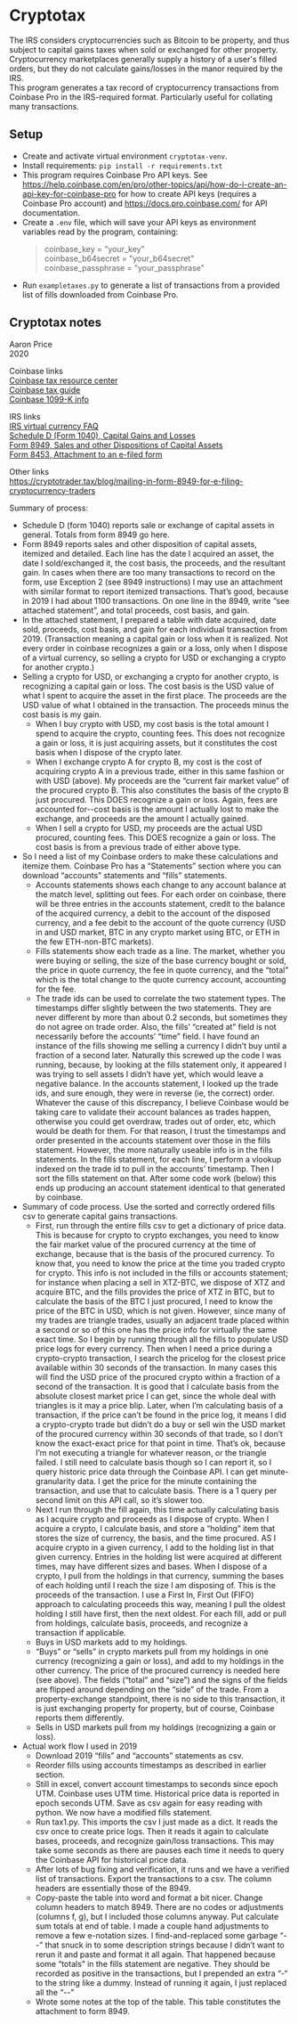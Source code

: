 # Cryptotax
The IRS considers cryptocurrencies such as Bitcoin to be property, and thus subject to capital gains taxes when sold or exchanged for other property. Cryptocurrency marketplaces generally supply a history of a user's filled orders, but they do not calculate gains/losses in the manor required by the IRS.  
This program generates a tax record of cryptocurrency transactions from Coinbase Pro in the IRS-required format. Particularly useful for collating many transactions.  

## Setup
- Create and activate virtual environment `cryptotax-venv`.
- Install requirements: `pip install -r requirements.txt`
- This program requires Coinbase Pro API keys. See https://help.coinbase.com/en/pro/other-topics/api/how-do-i-create-an-api-key-for-coinbase-pro for how to create API keys (requires a Coinbase Pro account) and https://docs.pro.coinbase.com/ for API documentation.
- Create a `.env` file, which will save your API keys as environment variables read by the program, containing:
  > coinbase_key = "your_key"  
  > coinbase_b64secret = "your_b64secret"  
  > coinbase_passphrase = "your_passphrase"  
- Run `exampletaxes.py` to generate a list of transactions from a provided list of fills downloaded from Coinbase Pro.

## Cryptotax notes
Aaron Price  
2020  

Coinbase links  
[Coinbase tax resource center](https://help.coinbase.com/en/coinbase/taxes-reports-and-financial-services/taxes/coinbase-tax-resource-center.html)  
[Coinbase tax guide](https://www.coinbase.com/bitcoin-taxes)  
[Coinbase 1099-K info](https://help.coinbase.com/en/pro/taxes-reports-and-financial-services/taxes/1099-k-tax-forms-faq-for-coinbase-pro-prime-merchant.html)  
  
IRS links  
[IRS virtual currency FAQ](https://www.irs.gov/individuals/international-taxpayers/frequently-asked-questions-on-virtual-currency-transactions)  
[Schedule D (Form 1040), Capital Gains and Losses](https://www.irs.gov/forms-pubs/about-schedule-d-form-1040)  
[Form 8949, Sales and other Dispositions of Capital Assets](https://www.irs.gov/forms-pubs/about-form-8949)  
[Form 8453, Attachment to an e-filed form](https://www.irs.gov/forms-pubs/about-form-8453)  
  
Other links  
https://cryptotrader.tax/blog/mailing-in-form-8949-for-e-filing-cryptocurrency-traders  
  
Summary of process:
*	Schedule D (form 1040) reports sale or exchange of capital assets in general. Totals from form 8949 go here.
*	Form 8949 reports sales and other disposition of capital assets, itemized and detailed. Each line has the date I acquired an asset, the date I sold/exchanged it, the cost basis, the proceeds, and the resultant gain. In cases when there are too many transactions to record on the form, use Exception 2 (see 8949 instructions) I may use an attachment with similar format to report itemized transactions. That’s good, because in 2019 I had about 1100 transactions. On one line in the 8949, write “see attached statement”, and total proceeds, cost basis, and gain.
*	In the attached statement, I prepared a table with date acquired, date sold, proceeds, cost basis, and gain for each individual transaction from 2019. (Transaction meaning a capital gain or loss when it is realized. Not every order in coinbase recognizes a gain or a loss, only when I dispose of a virtual currency, so selling a crypto for USD or exchanging a crypto for another crypto.)
*	Selling a crypto for USD, or exchanging a crypto for another crypto, is recognizing a capital gain or loss. The cost basis is the USD value of what I spent to acquire the asset in the first place. The proceeds are the USD value of what I obtained in the transaction. The proceeds minus the cost basis is my gain.
    *	When I buy crypto with USD, my cost basis is the total amount I spend to acquire the crypto, counting fees. This does not recognize a gain or loss, it is just acquiring assets, but it constitutes the cost basis when I dispose of the crypto later.
    *	When I exchange crypto A for crypto B, my cost is the cost of acquiring crypto A in a previous trade, either in this same fashion or with USD (above). My proceeds are the “current fair market value” of the procured crypto B. This also constitutes the basis of the crypto B just procured. This DOES recognize a gain or loss. Again, fees are accounted for--cost basis is the amount I actually lost to make the exchange, and proceeds are the amount I actually gained.
    *	When I sell a crypto for USD, my proceeds are the actual USD procured, counting fees. This DOES recognize a gain or loss. The cost basis is from a previous trade of either above type.
*	So I need a list of my Coinbase orders to make these calculations and itemize them. Coinbase Pro has a “Statements” section where you can download “accounts” statements and “fills” statements.
    *	Accounts statements shows each change to any account balance at the match level, splitting out fees. For each order on coinbase, there will be three entries in the accounts statement, credit to the balance of the acquired currency, a debit to the account of the disposed currency, and a fee debit to the account of the quote currency (USD in and USD market, BTC in any crypto market using BTC, or ETH in the few ETH-non-BTC markets).
    *	Fills statements show each trade as a line. The market, whether you were buying or selling, the size of the base currency bought or sold, the price in quote currency, the fee in quote currency, and the “total” which is the total change to the quote currency account, accounting for the fee.
    *	The trade ids can be used to correlate the two statement types. The timestamps differ slightly between the two statements. They are never different by more than about 0.2 seconds, but sometimes they do not agree on trade order. Also, the fills’ “created at” field is not necessarily before the accounts’ “time” field. I have found an instance of the fills showing me selling a currency I didn’t buy until a fraction of a second later. Naturally this screwed up the code I was running, because, by looking at the fills statement only, it appeared I was trying to sell assets I didn’t have yet, which would leave a negative balance. In the accounts statement, I looked up the trade ids, and sure enough, they were in reverse (ie, the correct) order. Whatever the cause of this discrepancy, I believe Coinbase would be taking care to validate their account balances as trades happen, otherwise you could get overdraw, trades out of order, etc, which would be death for them. For that reason, I trust the timestamps and order presented in the accounts statement over those in the fills statement. However, the more naturally useable info is in the fills statements. In the fills statement, for each line, I perform a vlookup indexed on the trade id to pull in the accounts’ timestamp. Then I sort the fills statement on that. After some code work (below) this ends up producing an account statement identical to that generated by coinbase.
*	Summary of code process. Use the sorted and correctly ordered fills csv to generate capital gains transactions.
    *	First, run through the entire fills csv to get a dictionary of price data. This is because for crypto to crypto exchanges, you need to know the fair market value of the procured currency at the time of exchange, because that is the basis of the procured currency. To know that, you need to know the price at the time you traded crypto for crypto. This info is not included in the fills or accounts statement; for instance when placing a sell in XTZ-BTC, we dispose of XTZ and acquire BTC, and the fills provides the price of XTZ in BTC, but to calculate the basis of the BTC I just procured, I need to know the price of the BTC in USD, which is not given. However, since many of my trades are triangle trades, usually an adjacent trade placed within a second or so of this one has the price info for virtually the same exact time. So I begin by running through all the fills to populate USD price logs for every currency. Then when I need a price during a crypto-crypto transaction, I search the pricelog for the closest price available within 30 seconds of the transaction. In many cases this will find the USD price of the procured crypto within a fraction of a second of the transaction. It is good that I calculate basis from the absolute closest market price I can get, since the whole deal with triangles is it may a price blip. Later, when I’m calculating basis of a transaction, if the price can’t be found in the price log, it means I did a crypto-crypto trade but didn’t do a buy or sell win the USD market of the procured currency within 30 seconds of that trade, so I don’t know the exact-exact price for that point in time. That’s ok, because I’m not executing a triangle for whatever reason, or the triangle failed. I still need to calculate basis though so I can report it, so I query historic price data through the Coinbase API. I can get minute-granularity data. I get the price for the minute containing the transaction, and use that to calculate basis. There is a 1 query per second limit on this API call, so it’s slower too.
    *	Next I run through the fill again, this time actually calculating basis as I acquire crypto and proceeds as I dispose of crypto. When I acquire a crypto, I calculate basis, and store a “holding” item that stores the size of currency, the basis, and the time procured. AS I acquire crypto in a given currency, I add to the holding list in that given currency. Entries in the holding list were acquired at different times, may have different sizes and bases. When I dispose of a crypto, I pull from the holdings in that currency, summing the bases of each holding until I reach the size I am disposing of. This is the proceeds of the transaction. I use a First In, First Out (FIFO) approach to calculating proceeds this way, meaning I pull the oldest holding I still have first, then the next oldest. For each fill, add or pull from holdings, calculate basis, proceeds, and recognize a transaction if applicable.
    *	Buys in USD markets add to my holdings.
    *	“Buys” or “sells” in crypto markets pull from my holdings in one currency (recognizing a gain or loss), and add to my holdings in the other currency. The price of the procured currency is needed here (see above). The fields (“total” and “size”) and the signs of the fields are flipped around depending on the “side” of the trade. From a property-exchange standpoint, there is no side to this transaction, it is just exchanging property for property, but of course, Coinbase reports them differently.
    *	Sells in USD markets pull from my holdings (recognizing a gain or loss).
*	Actual work flow I used in 2019
    *	Download 2019 “fills” and “accounts” statements as csv.
    *	Reorder fills using accounts timestamps as described in earlier section.
    *	Still in excel, convert account timestamps to seconds since epoch UTM. Coinbase uses UTM time. Historical price data is reported in epoch seconds UTM. Save as csv again for easy reading with python. We now have a modified fills statement.
    *	Run tax1.py. This imports the csv I just made as a dict. It reads the csv once to create price logs. Then it reads it again to calculate bases, proceeds, and recognize gain/loss transactions. This may take some seconds as there are pauses each time it needs to query the Coinbase API for historical price data.
    *	After lots of bug fixing and verification, it runs and we have a verified list of transactions. Export the transactions to a csv. The column headers are essentially those of the 8949.
    *	Copy-paste the table into word and format a bit nicer. Change column headers to match 8949. There are no codes or adjustments (columns f, g), but I included those columns anyway. Put calculate sum totals at end of table. I made a couple hand adjustments to remove a few e-notation sizes. I find-and-replaced some garbage “--” that snuck in to some description strings because I didn’t want to rerun it and paste and format it all again. That happened because some “totals” in the fills statement are negative. They should be recorded as positive in the transactions, but I prepended an extra “-“ to the string like a dummy. Instead of running it again, I just replaced all the “--"
    *	Wrote some notes at the top of the table. This table constitutes the attachment to form 8949.

